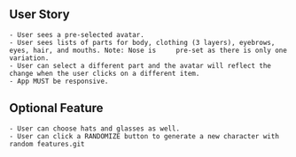 ## User Story
    - User sees a pre-selected avatar.
    - User sees lists of parts for body, clothing (3 layers), eyebrows, eyes, hair, and mouths. Note: Nose is     pre-set as there is only one variation.
    - User can select a different part and the avatar will reflect the change when the user clicks on a different item.
    - App MUST be responsive.
## Optional Feature
    - User can choose hats and glasses as well.
    - User can click a RANDOMIZE button to generate a new character with random features.git 